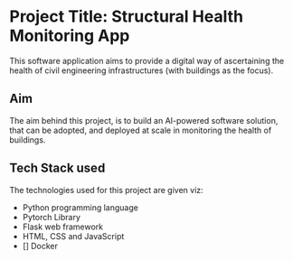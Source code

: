# Project Title: Structural Health Monitoring App
This software application aims to provide a digital way of ascertaining the health of civil engineering infrastructures (with buildings as the focus).

## Aim
The aim behind this project, is to build an AI-powered software solution, that can be adopted, and deployed at scale in monitoring the health of buildings.

## Tech Stack used
The technologies used for this project are given viz:
- Python programming language
- Pytorch Library
- Flask web framework
- HTML, CSS and JavaScript
- [] Docker
